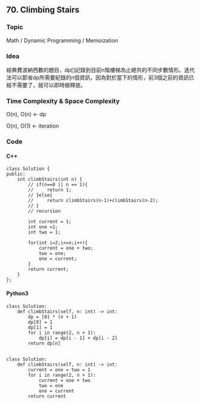##  70. Climbing Stairs

### Topic
Math / Dynamic Programming / Memoization

### Idea
經典費波納西數的題目，dp[]記錄到目前n階樓梯為止總共的不同步數情形。迭代法可以節省dp所需要紀錄的n個資訊，因為對於當下的情形，前3個之前的資訊已經不需要了，就可以即時做釋放。

### Time Complexity & Space Complexity
O(n), O(n) <- dp  

O(n), O(1) <- iteration

### Code

#### C++
```
class Solution {
public:
    int climbStairs(int n) {
        // if(n==0 || n == 1){
        //     return 1;
        // }else{
        //     return climbStairs(n-1)+climbStairs(n-2);
        // }
        // recursion

        int current = 1;
        int one =1;
        int two = 1;

        for(int i=2;i<=n;i++){
            current = one + two;
            two = one;
            one = current;
        }
        return current;
    }
};
```

#### Python3
```
class Solution:
    def climbStairs(self, n: int) -> int:
        dp = [0] * (n + 1)
        dp[0] = 1
        dp[1] = 1
        for i in range(2, n + 1):
            dp[i] = dp[i - 1] + dp[i - 2]
        return dp[n]


class Solution:
    def climbStairs(self, n: int) -> int:
        current = one = two = 1
        for i in range(2, n + 1):
            current = one + two
            two = one
            one = current
        return current
```
